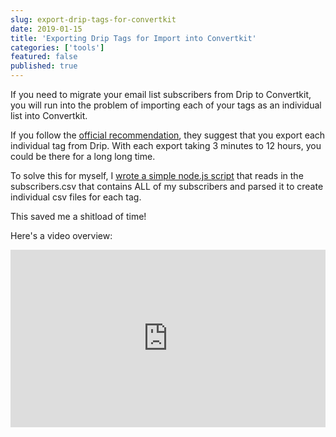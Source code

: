 ```yaml
---
slug: export-drip-tags-for-convertkit
date: 2019-01-15
title: 'Exporting Drip Tags for Import into Convertkit'
categories: ['tools']
featured: false
published: true
---
```


If you need to migrate your email list subscribers from Drip to Convertkit, you will run into the problem of importing each of your tags as an individual list into Convertkit.

If you follow the [official recommendation][1], they suggest that you export each individual tag from Drip. With each export taking 3 minutes to 12 hours, you could be there for a long long time.

To solve this for myself, I [wrote a simple node.js script][2] that reads in the subscribers.csv that contains ALL of my subscribers and parsed it to create individual csv files for each tag.

This saved me a shitload of time!

Here's a video overview:

<div style=" position: relative; overflow: hidden; padding-top: 56.25%;">

<iframe style="position: absolute; top: 0; left: 0; width: 100%; height: 100%; border: 0;" src="https://www.youtube.com/embed/Lx-UDHy90Bk" frameBorder="0" allowFullScreen></iframe>
</div>

[1]: https://help.convertkit.com/article/799-switch-from-drip
[2]: https://github.com/joelhooks/migrate-to-convertkit-from-drip
